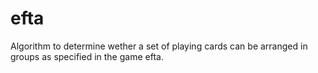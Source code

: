# efta
Algorithm to determine wether a set of playing cards can be arranged in groups as specified in the game efta.
